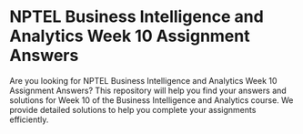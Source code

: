 # NPTEL Business Intelligence and Analytics Week 10 Assignment Answers

Are you looking for NPTEL Business Intelligence and Analytics Week 10 Assignment Answers? This repository will help you find your answers and solutions for Week 10 of the Business Intelligence and Analytics course. We provide detailed solutions to help you complete your assignments efficiently.